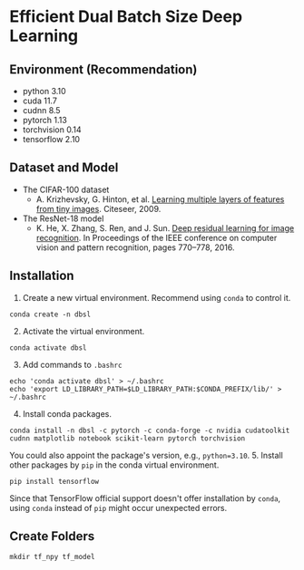 # Efficient Dual Batch Size Deep Learning
<!--
K. -W. Lu, P. Liu, D. -Y. Hong and J. -J. Wu, "Efficient Dual Batch Size Deep Learning for Distributed Parameter Server Systems," 2022 IEEE 46th Annual Computers, Software, and Applications Conference (COMPSAC), 2022, pp. 630-639, doi: [10.1109/COMPSAC54236.2022.00110](https://doi.org/10.1109/COMPSAC54236.2022.00110).
-->

## Environment (Recommendation)
- python 3.10
- cuda 11.7
- cudnn 8.5
- pytorch 1.13
- torchvision 0.14
- tensorflow 2.10

## Dataset and Model
- The CIFAR-100 dataset
  - A. Krizhevsky, G. Hinton, et al. [Learning multiple layers of features from tiny images](https://www.cs.toronto.edu/~kriz/learning-features-2009-TR.pdf). Citeseer, 2009.
- The ResNet-18 model
  - K. He, X. Zhang, S. Ren, and J. Sun. [Deep residual learning for image recognition](https://doi.org/10.48550/arXiv.1512.03385). In Proceedings of the IEEE conference on computer vision and pattern recognition, pages 770–778, 2016.

## Installation
1. Create a new virtual environment. Recommend using `conda` to control it.
  ```
  conda create -n dbsl
  ```
2. Activate the virtual environment.
  ```
  conda activate dbsl
  ```
3. Add commands to `.bashrc`
  ```
  echo 'conda activate dbsl' > ~/.bashrc
  echo 'export LD_LIBRARY_PATH=$LD_LIBRARY_PATH:$CONDA_PREFIX/lib/' > ~/.bashrc
  ```
4. Install conda packages.
  ```
  conda install -n dbsl -c pytorch -c conda-forge -c nvidia cudatoolkit cudnn matplotlib notebook scikit-learn pytorch torchvision
  ```
  You could also appoint the package's version, e.g., `python=3.10`.
5. Install other packages by `pip` in the conda virtual environment.
  ```
  pip install tensorflow
  ```
  Since that TensorFlow official support doesn't offer installation by `conda`, using `conda` instead of `pip` might occur unexpected errors.

<!--
- just install by `conda`
  ```
  conda install -c pytorch -c nvidia -c conda-forge python cuda notebook scikit-learn pytorch torchvision tensorflow
  ```
-->

## Create Folders
`mkdir tf_npy tf_model`

<!--
## DBSL
Run `DBSL.py` by:
```
python DBSL.py -a='$(serverIP)' -w=$(wordSize) -r=$(rank)
```
- You should check ufw first
  - need the permission to access any `port` of the devices
  - `ufw allow from $(deviceIP)`
  - maybe you also need to modify `/etc/hosts` and comment `127.0.0.1 localhost`
  - suck PyTorch RPC zzz...
- addres: Server IP
- world: numbers of machines on parameter server
- rank: 1~(w-1) if worker, 0 if server
- hyperparameters in code:
    - a, b: device information, get from linear regression
    - num_GPU, num_small
    - base_BS, base_LR
    - extra_time_ratio
    - rounds, threshold, gamma

## Plot Figure
Please use `Makefile` under the directory `plot`.
1. gnuplot: `make gnuplot`
2. pyplot: `make pyplot`
3. both: `make`
4. clean: `make clean`
-->